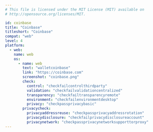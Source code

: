 ```yaml
---
# This file is licensed under the MIT License (MIT) available on
# http://opensource.org/licenses/MIT.

id: coinbase
title: "Coinbase"
titleshort: "Coinbase"
compat: "web"
level: 4
platform:
  - web:
    name: web
    os:
      - name: web
        text: "walletcoinbase"
        link: "https://coinbase.com"
        screenshot: "coinbase.png"
        check:
          control: "checkfailcontrolthirdparty"
          validation: "checkfailvalidationcentralized"
          transparency: "checkfailtransparencyremote"
          environment: "checkfailenvironmentdesktop"
          privacy: "checkpassprivacybasic"
        privacycheck:
          privacyaddressreuse: "checkpassprivacyaddressrotation"
          privacydisclosure: "checkfailprivacydisclosureaccount"
          privacynetwork: "checkpassprivacynetworksupporttorproxy"
---
```


